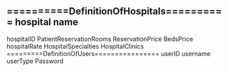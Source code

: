 ==========DefinitionOfHospitals==========
hospital name
-------------
hospitalID PatientReservationRooms ReservationPrice BedsPrice hospitalRate 
HospitalSpecialties 
HospitalClinics
=========DefinitionOfUsers================
userID username userType Password

